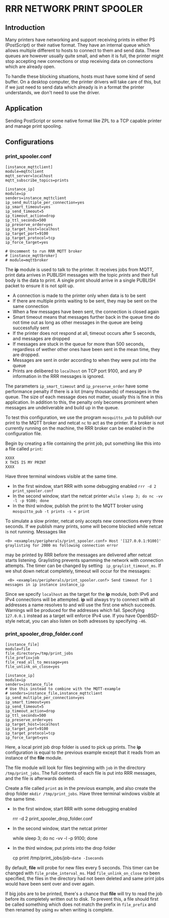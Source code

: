 # RRR NETWORK PRINT SPOOLER

## Introduction

Many printers have networking and support receiving prints in either PS (PostScript) or their
native format. They have an internal queue which allows multiple different to hosts to connect
to them and send data. These queues are however usually quite small, and when it is full, the
printer might stop accepting new connections or stop receiving data on connections which are
already open.

To handle these blocking situations, hosts must have some kind of send buffer. On a desktop computer,
the printer drivers will take care of this, but if we just need to send data which already is in
a format the printer understands, we don't need to use the driver.

## Application

Sending PostScript or some native format like ZPL to a TCP capable printer and manage print spooling.

## Configurations

### print\_spooler.conf
	
	[instance_mqttclient]
	module=mqttclient
	mqtt_server=localhost
	mqtt_subscribe_topics=prints
	
	[instance_ip]
	module=ip
	senders=instance_mqttclient
	ip_send_multiple_per_connection=yes
	ip_smart_timeout=yes
	ip_send_timeout=5
	ip_timeout_action=drop
	ip_ttl_seconds=500
	ip_preserve_order=yes
	ip_target_host=localhost
	ip_target_port=9100
	ip_target_protocol=tcp
	ip_force_target=yes
	
	# Uncomment to run RRR MQTT broker
	# [instance_mqttbroker]
	# module=mqttbroker

The **ip** module is used to talk to the printer. It receives jobs from MQTT, print data arrives
in PUBLISH messages with the topic *prints* and their full body is the data to print. A single
print should arrive in a single PUBLISH packet to ensure it is not split up.

* A connection is made to the printer only when data is to be sent
* If there are multiple prints waiting to be sent, they may be sent on the same connection
* When a few messages have been sent, the connection is closed again
* Smart timeout means that messages further back in the queue time do not time out as long
  as other messages in the queue are being successfully sent
* If the printer does not respond at all, timeout occurs after 5 seconds, and messages are dropped
* If messages are stuck in the queue for more than 500 seconds, regardless of wether other
  ones have been sent in the mean time, they are dropped.
* Messages are sent in order according to when they were put into the queue
* Prints are delibered to `localhost` on TCP port 9100, and any IP information in the RRR messages
  is ignored.

The parameters `ip_smart_timeout` and `ip_preserve_order` have some performance penalty if there
is a lot (many thousands) of messages in the queue. The size of each message does not matter, usually
this is fine in this application. In addition to this, the penalty only becomes prominent when messages
are undeliverable and build up in the queue. 

To test this configuration, we use the program `mosquitto_pub` to publish our print to the MQTT broker
and netcat `nc` to act as the printer. If a broker is not currently running on the machine, the RRR broker
can be enabled in the configuration file.

Begin by creating a file containing the print job, put something like this into a file called `print`:

	XXXX
	X THIS IS MY PRINT
	XXXX

Have three terminal windows visible at the same time.

* In the first window, start RRR with some debugging enabled `rrr -d 2 print_spooler.conf`
* In the second window, start the netcat printer `while sleep 3; do nc -vv -l -p 9100; done`
* In the third window, publish the print to the MQTT broker using `mosquitto_pub -t prints -s < print`

To simulate a slow printer, netcat only accepts new connections every three seconds. If we publish many
prints, some will become blocked while netcat is not running. Messages like

	<0> <examples/peripherals/print_spooler.conf> Host '[127.0.0.1:9100]' graylisting for 2000 ms following connection error

may be printed by RRR before the messages are delivered after netcat starts listening. Graylisting prevents
spamming the network with connection attempts. The timer can be changed by setting ` ip_graylist_timeout_ms`. 
If we shut down netcat completely, timeout will occur for the messages:

	 <0> <examples/peripherals/print_spooler.conf> Send timeout for 1 messages in ip instance instance_ip

Since we specify `localhost` as the target for the **ip** module, both IPv6 and IPv4 connections will be
attempted. **ip** will always try to connect with all addresses a name resolves to and will use the first
one which succeeds. Warnings will be produced for the addresses which fail. Specifying `127.0.0.1` instead
as a target will enforce IPv4 use. If you have OpenBSD-style netcat, you can also listen on both adresses
by specifying `-46`.

### print\_spooler\_drop\_folder.conf

	[instance_file]
	module=file
	file_directory=/tmp/print_jobs
	file_prefix=job
	file_read_all_to_message=yes
	file_unlink_on_close=yes
	
	[instance_ip]
	module=ip
	senders=instance_file
	# Use this instead to combine with the MQTT-example
	# senders=instance_file,instance_mqttclient
	ip_send_multiple_per_connection=yes
	ip_smart_timeout=yes
	ip_send_timeout=5
	ip_timeout_action=drop
	ip_ttl_seconds=500
	ip_preserve_order=yes
	ip_target_host=localhost
	ip_target_port=9100
	ip_target_protocol=tcp
	ip_force_target=yes
	
Here, a local print job drop folder is used to pick up prints. The **ip** configuration is equal to
the previous example except that it reads from an instance of the **file** module.

The file module will look for files beginning with `job` in the directory `/tmp/print_jobs`. The full
contents of each file is put into RRR messages, and the file is afterwards deleted.

Create a file called `print` as in the previous example, and also create the drop folder `mkdir /tmp/print_jobs`. Have three terminal windows visible at the same time.

* In the first window, start RRR with some debugging enabled
	
	rrr -d 2 print_spooler_drop_folder.conf
	
* In the second window, start the netcat printer
	
	while sleep 3; do nc -vv -l -p 9100; done
	
* In the third window, put prints into the drop folder
	
	cp print /tmp/print_jobs/job-`date -Iseconds`
	
By default, **file** will probe for new files every 5 seconds. This timer can be changed with `file_probe_interval_ms`. Had `file_unlink_on_close` no been specified, the files in the directory
had not been deleted and same print jobs would have been sent over and over again.

If big jobs are to be printed, there's a chance that **file** will try to read the job before its completely
written out to disk. To prevent this, a file should first be called something which does not match the prefix in
`file_prefix` and then renamed by using `mv` when writing is complete.